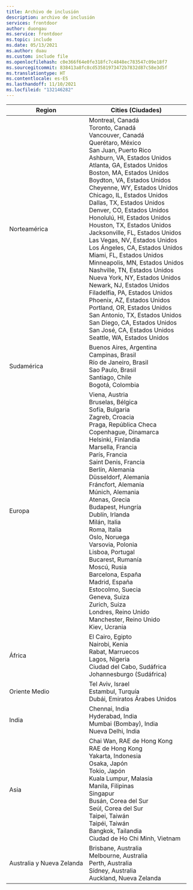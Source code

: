 ```yaml
---
title: Archivo de inclusión
description: archivo de inclusión
services: frontdoor
author: duongau
ms.service: frontdoor
ms.topic: include
ms.date: 05/13/2021
ms.author: duau
ms.custom: include file
ms.openlocfilehash: c0e366f64e0fe318fc7c4848ec783547c09e18f7
ms.sourcegitcommit: 838413a8fc8cd53581973472b7832d87c58e3d5f
ms.translationtype: HT
ms.contentlocale: es-ES
ms.lasthandoff: 11/10/2021
ms.locfileid: "132146282"
---
```

| Region | Cities (Ciudades) |
|--|--|
| Norteamérica | Montreal, Canadá<br />Toronto, Canadá<br />Vancouver, Canadá<br />Querétaro, México<br />San Juan, Puerto Rico<br />Ashburn, VA, Estados Unidos<br />Atlanta, GA, Estados Unidos<br />Boston, MA, Estados Unidos<br />Boydton, VA, Estados Unidos<br />Cheyenne, WY, Estados Unidos<br />Chicago, IL, Estados Unidos<br /> Dallas, TX, Estados Unidos<br />Denver, CO, Estados Unidos<br />Honolulú, HI, Estados Unidos<br />Houston, TX, Estados Unidos<br />Jacksonville, FL, Estados Unidos<br />Las Vegas, NV, Estados Unidos<br />Los Ángeles, CA, Estados Unidos<br />Miami, FL, Estados Unidos<br />Minneapolis, MN, Estados Unidos<br />Nashville, TN, Estados Unidos<br />Nueva York, NY, Estados Unidos<br />Newark, NJ, Estados Unidos<br />Filadelfia, PA, Estados Unidos<br />Phoenix, AZ, Estados Unidos<br />Portland, OR, Estados Unidos<br />San Antonio, TX, Estados Unidos<br />San Diego, CA, Estados Unidos<br />San José, CA, Estados Unidos<br />Seattle, WA, Estados Unidos |
| Sudamérica | Buenos Aires, Argentina<br />Campinas, Brasil<br />Río de Janeiro, Brasil<br />Sao Paulo, Brasil<br />Santiago, Chile<br />Bogotá, Colombia |
| Europa | Viena, Austria<br />Bruselas, Bélgica<br />Sofía, Bulgaria<br />Zagreb, Croacia<br />Praga, República Checa<br />Copenhague, Dinamarca<br /> Helsinki, Finlandia<br />Marsella, Francia<br />París, Francia<br />Saint Denis, Francia<br />Berlín, Alemania<br />Düsseldorf, Alemania<br />Fráncfort, Alemania<br />Múnich, Alemania<br />Atenas, Grecia<br />Budapest, Hungría<br />Dublín, Irlanda<br />Milán, Italia<br />Roma, Italia<br />Oslo, Noruega<br />Varsovia, Polonia<br />Lisboa, Portugal<br />Bucarest, Rumanía<br />Moscú, Rusia<br />Barcelona, España<br />Madrid, España<br />Estocolmo, Suecia<br />Geneva, Suiza<br />Zurich, Suiza<br />Londres, Reino Unido<br />Manchester, Reino Unido<br />Kiev, Ucrania |
| África | El Cairo, Egipto<br />Nairobi, Kenia<br />Rabat, Marruecos<br />Lagos, Nigeria<br />Ciudad del Cabo, Sudáfrica<br />Johannesburgo (Sudáfrica) |
| Oriente Medio | Tel Aviv, Israel<br />Estambul, Turquía<br />Dubái, Emiratos Árabes Unidos |
| India | Chennai, India<br />Hyderabad, India<br />Mumbai (Bombay), India<br />Nueva Delhi, India |
| Asia | Chai Wan, RAE de Hong Kong<br />RAE de Hong Kong<br />Yakarta, Indonesia<br />Osaka, Japón<br />Tokio, Japón<br />Kuala Lumpur, Malasia<br />Manila, Filipinas<br />Singapur<br />Busán, Corea del Sur<br />Seúl, Corea del Sur<br />Taipei, Taiwán<br />Taipéi, Taiwán<br />Bangkok, Tailandia<br />Ciudad de Ho Chi Minh, Vietnam |
| Australia y Nueva Zelanda | Brisbane, Australia<br />Melbourne, Australia<br />Perth, Australia<br />Sídney, Australia<br />Auckland, Nueva Zelanda |
